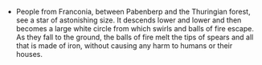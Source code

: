 ﻿- People from Franconia, between Pabenberp and the Thuringian forest, see a star of astonishing size. It descends lower and lower and then becomes a large white circle from which swirls and balls of fire escape. As they fall to the ground, the balls of fire melt the tips of spears and all that is made of iron, without causing any harm to humans or their houses.

